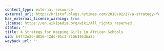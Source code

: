 ```yaml
---
content_type: external-resource
external_url: http://kristof.blogs.nytimes.com/2010/02/27/a-strategy-for-keeping-girls-in-african-schools/
has_external_license_warning: true
license: https://en.wikipedia.org/wiki/All_rights_reserved
status: ''
title: A Strategy for Keeping Girls in African Schools
uid: b9f42e26-d856-42dd-95c3-715619bdba25
wayback_url: ''
---
```

